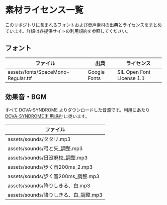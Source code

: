 # 素材ライセンス一覧

このリポジトリに含まれるフォントおよび音声素材の出典とライセンスをまとめています。詳細は各提供サイトの利用規約を参照してください。

## フォント

| ファイル | 出典 | ライセンス |
| --- | --- | --- |
| assets/fonts/SpaceMono-Regular.ttf | Google Fonts | SIL Open Font License 1.1 |

## 効果音・BGM

すべて DOVA-SYNDROME よりダウンロードした音源です。利用にあたり [DOVA-SYNDROME 利用規約](https://dova-s.jp/_contents/license/) に従います。

| ファイル |
| --- |
| assets/sounds/タタリ.mp3 |
| assets/sounds/弓と矢_調整.mp3 |
| assets/sounds/日没廃校_調整.mp3 |
| assets/sounds/歩く音200ms_2.mp3 |
| assets/sounds/歩く音200ms_調整.mp3 |
| assets/sounds/降りしきる、白.mp3 |
| assets/sounds/降りしきる、白_調整.mp3 |

